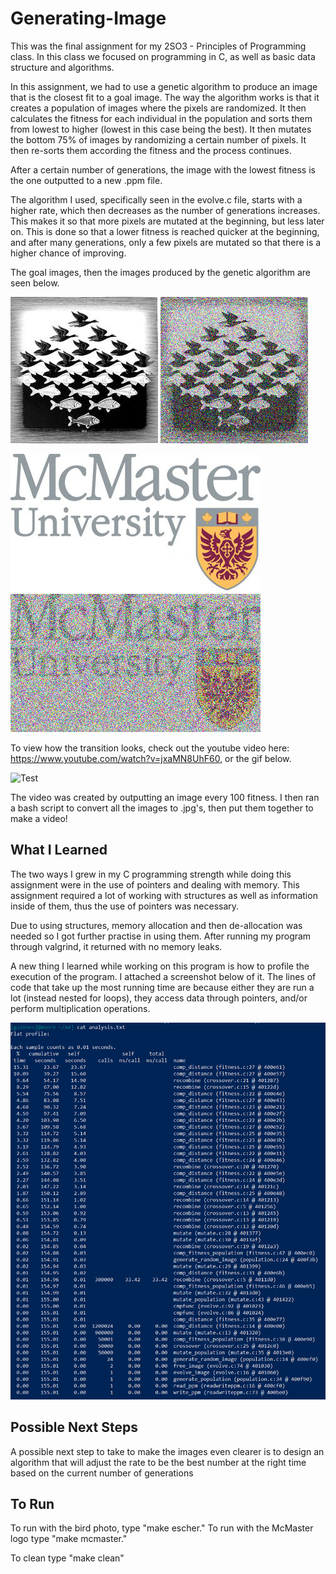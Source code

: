 # Generating-Image

This was the final assignment for my 2SO3 - Principles of Programming class. In this class we focused on programming in C, as well as basic data structure and algorithms.

In this assignment, we had to use a genetic algorithm to produce an image that is the closest fit to a goal image. The way the algorithm works is that it creates a population of images where the pixels are randomized. It then calculates the fitness for each individual in the population and sorts them from lowest to higher (lowest in this case being the best). It then mutates the bottom 75% of images by randomizing a certain number of pixels. It then re-sorts them according the fitness and the process continues. 

After a certain number of generations, the image with the lowest fitness is the one outputted to a new .ppm file.

The algorithm I used, specifically seen in the evolve.c file, starts with a higher rate, which then decreases as the number of generations increases. This makes it so that more pixels are mutated at the beginning, but less later on. This is done so that a lower fitness is reached quicker at the beginning, and after many generations, only a few pixels are mutated so that there is a higher chance of improving.

The goal images, then the images produced by the genetic algorithm are seen below.

![Test](https://github.com/joshuaguinness/Generating-Image/blob/master/me.jpg)  ![Test](https://github.com/joshuaguinness/Generating-Image/blob/master/me2.jpg)

![Test](https://github.com/joshuaguinness/Generating-Image/blob/master/mcmaster.jpg)  ![Test](https://github.com/joshuaguinness/Generating-Image/blob/master/mcmaster2.jpg)

To view how the transition looks, check out the youtube video here: https://www.youtube.com/watch?v=jxaMN8UhF60, or the gif below.

![Test](https://github.com/joshuaguinness/Generating-Image/blob/master/Generating-Image.gif)

The video was created by outputting an image every 100 fitness. I then ran a bash script to convert all the images to .jpg's, then put them together to make a video!

## What I Learned

The two ways I grew in my C programming strength while doing this assignment were in the use of pointers and dealing with memory. This assignment required a lot of working with structures as well as information inside of them, thus the use of pointers was necessary.

Due to using structures, memory allocation and then de-allocation was needed so I got further practise in using them. After running my program through valgrind, it returned with no memory leaks.

A new thing I learned while working on this program is how to profile the execution of the program. I attached a screenshot below of it. The lines of code that take up the most running time are because either they are run a lot (instead nested for loops), they access data through pointers, and/or perform multiplication operations.

![Test](https://github.com/joshuaguinness/Generating-Image/blob/master/Profile-Execution.png)

## Possible Next Steps

A possible next step to take to make the images even clearer is to design an algorithm that will adjust the rate to be the best number at the right time based on the current number of generations

## To Run

To run with the bird photo, type "make escher." To run with the McMaster logo type "make mcmaster."

To clean type "make clean"
